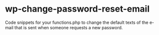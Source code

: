 # wp-change-password-reset-email
Code snippets for your functions.php to change the default texts of the e-mail that is sent when someone requests a new password.
